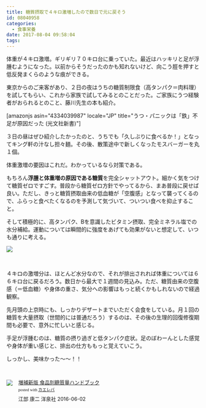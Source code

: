 ```yaml
---
title: 糖質摂取で４キロ激増したので数日で元に戻そう
id: 08040958
categories:
  - 食事栄養
date: 2017-08-04 09:58:04
tags:
---
```


体重が４キロ激増。ギリギリ７０キロ台に乗っていた。最近はハッキリと足が浮腫むようになった。以前からそうだったのかも知れないけど、向こう脛を押すと低反発まくらのような痕ができる。
<!--more-->

東京からのご来客があり、２日の夜はうちの糖質制限食（高タンパク＝肉料理）を試してもらい、これから家族で試してみるとのことだった。ご家族にうつ経験者がおられるとのこと、藤川先生の本も紹介。

[amazonjs asin="4334039987" locale="JP" title="うつ・パニックは「鉄」不足が原因だった (光文社新書)"]

３日の昼はぜひ紹介したかったのと、うちでも「久しぶりに食べるか！」となってキング軒の汁なし担々麺。その後、散策途中で新しくなったモスバーガーを丸１個。

体重激増の要因はこれだ。わかっているなら対策である。

もちろん**浮腫と体重増の原因である糖質**を完全シャットアウト。細かく気をつけて糖質ゼロですごす。普段から糖質ゼロ方針でやってるから、まあ普段に戻せば良い。ただし、きっと糖質摂取由来の低血糖が「空腹感」となって襲ってくるので、ふらっと食べたくなるのを予測して気づいて、ついつい食べを抑止すること。

そして積極的に、高タンパク、Bを意識したビタミン摂取、完全ミネラル塩での水分補給。運動については瞬間的に強度をあげても効果がないと想定して、いつも通りに考える。

![](http://ogasawara.me/wp/wp-content/uploads/2017/08/IMG_0410.jpg)

&nbsp;

４キロの激増分は、ほとんど水分なので、それが排出されれば体重については６６キロ台に戻るだろう。数日から最大で１週間の見込み。ただ、糖質由来の空腹感（＝低血糖）や身体の重さ、気分への影響はもっと続くかもしれないので経過観察。

先月頭の上京時にも、しっかりデザートまでいただく会食をしている。月１回の糖質を大量摂取（世間的には普通だろう）するのは、その後の生理的回復修復期間も必要で、意外に忙しいと感じる。

手足が浮腫むのは、糖質の摂り過ぎと低タンパク症状。足のぼわーんとした感覚や身体が重い感じと、排出の仕方ももっと覚えていこう。

しっかし、美味かった〜〜！！

&nbsp;

<div class="kaerebalink-box" style="text-align:left;padding-bottom:20px;font-size:small;/zoom: 1;overflow: hidden;"><div class="kaerebalink-image" style="float:left;margin:0 15px 10px 0;"><a href="http://www.amazon.co.jp/exec/obidos/ASIN/4800309441/ujina-22/" target="_blank" ><img src="https://images-fe.ssl-images-amazon.com/images/I/51CdQ5L0gzL._SL160_.jpg" style="border: none;" /></a></div><div class="kaerebalink-info" style="line-height:120%;/zoom: 1;overflow: hidden;"><div class="kaerebalink-name" style="margin-bottom:10px;line-height:120%"><a href="http://www.amazon.co.jp/exec/obidos/ASIN/4800309441/ujina-22/" target="_blank" >増補新版 食品別糖質量ハンドブック</a><div class="kaerebalink-powered-date" style="font-size:8pt;margin-top:5px;font-family:verdana;line-height:120%">posted with <a href="http://kaereba.com" rel="nofollow" target="_blank">カエレバ</a></div></div><div class="kaerebalink-detail" style="margin-bottom:5px;">江部 康二 洋泉社 2016-06-02    </div><div class="kaerebalink-link1" style="margin-top:10px;"></div></div><div class="booklink-footer" style="clear: left"></div></div>